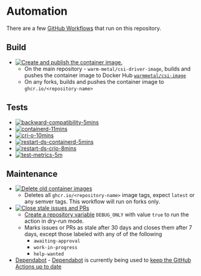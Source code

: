 # Automation

There are a few [GitHub Workflows](https://docs.github.com/en/actions/using-workflows/about-workflows#about-workflows) that run on this repository.

## Build
- [![Create and publish the container image.](https://github.com/warm-metal/csi-driver-image/actions/workflows/images-build-and-push.yaml/badge.svg)](https://github.com/warm-metal/csi-driver-image/actions/workflows/images-build-and-push.yaml)
    - On the main repository - `warm-metal/csi-driver-image`, builds and pushes the container image to Docker Hub [`warmmetal/csi-image`](https://hub.docker.com/r/warmmetal/csi-image)
    - On any forks, builds and pushes the container image to `ghcr.io/<repository-name>`

## Tests

- [![backward-compatibility-5mins](https://github.com/warm-metal/csi-driver-image/actions/workflows/backward-compatibility.yaml/badge.svg)](https://github.com/warm-metal/csi-driver-image/actions/workflows/backward-compatibility.yaml)
- [![containerd-11mins](https://github.com/warm-metal/csi-driver-image/actions/workflows/containerd.yaml/badge.svg)](https://github.com/warm-metal/csi-driver-image/actions/workflows/containerd.yaml)
- [![cri-o-10mins](https://github.com/warm-metal/csi-driver-image/actions/workflows/cri-o.yaml/badge.svg)](https://github.com/warm-metal/csi-driver-image/actions/workflows/cri-o.yaml)
- [![restart-ds-containerd-5mins](https://github.com/warm-metal/csi-driver-image/actions/workflows/restart-ds-containerd.yaml/badge.svg)](https://github.com/warm-metal/csi-driver-image/actions/workflows/restart-ds-containerd.yaml)
- [![restart-ds-crio-8mins](https://github.com/warm-metal/csi-driver-image/actions/workflows/restart-ds-crio.yaml/badge.svg)](https://github.com/warm-metal/csi-driver-image/actions/workflows/restart-ds-crio.yaml)
- [![test-metrics-5m](https://github.com/warm-metal/csi-driver-image/actions/workflows/metrics.yaml/badge.svg)](https://github.com/warm-metal/csi-driver-image/actions/workflows/metrics.yaml)

## Maintenance

- [![Delete old container images](https://github.com/warm-metal/csi-driver-image/actions/workflows/images-cleanup.yaml/badge.svg)](https://github.com/warm-metal/csi-driver-image/actions/workflows/images-cleanup.yaml)
    - Deletes all `ghcr.io/<repository-name>` image tags, expect `latest` or any semver tags. This workflow will run on forks only.
- [![Close stale issues and PRs](https://github.com/warm-metal/csi-driver-image/actions/workflows/stale.yaml/badge.svg)](https://github.com/warm-metal/csi-driver-image/actions/workflows/stale.yaml)
    - [Create a repository variable](https://docs.github.com/en/actions/learn-github-actions/variables#creating-configuration-variables-for-a-repository) `DEBUG_ONLY` with value `true` to run the action in dry-run mode.
    - Marks issues or PRs as stale after 30 days and closes them after 7 days, except those labeled with any of of the following
        - `awaiting-approval`
        - `work-in-progress`
        - `help-wanted`
- [Dependabot](../.github/dependabot.yml) - [Dependabot](https://docs.github.com/en/code-security/getting-started/dependabot-quickstart-guide#about-dependabot) is currently being used to [keep the GitHub Actions up to date](https://docs.github.com/en/code-security/dependabot/working-with-dependabot/keeping-your-actions-up-to-date-with-dependabot)
